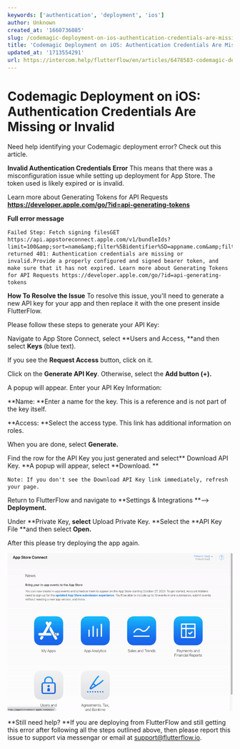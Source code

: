 ```yaml
---
keywords: ['authentication', 'deployment', 'ios']
author: Unknown
created_at: '1660736085'
slug: /codemagic-deployment-on-ios-authentication-credentials-are-missing-or-invalid
title: 'Codemagic Deployment on iOS: Authentication Credentials Are Missing or Invalid'
updated_at: '1713554291'
url: https://intercom.help/flutterflow/en/articles/6478583-codemagic-deployment-on-ios-authentication-credentials-are-missing-or-invalid
---
```

# Codemagic Deployment on iOS: Authentication Credentials Are Missing or Invalid

Need help identifying your Codemagic deployment error? Check out this article. 

**Invalid Authentication Credentials Error**
This means that there was a misconfiguration issue while setting up deployment for App Store. The token used is likely expired or is invalid. 

Learn more about Generating Tokens for API Requests **https://developer.apple.com/go/?id=api-generating-tokens**

**Full error message**
```
Failed Step: Fetch signing filesGET https://api.appstoreconnect.apple.com/v1/bundleIds?limit=100&amp;sort=name&amp;filter%5Bidentifier%5D=appname.com&amp;filter%5Bplatform%5D=IOS returned 401: Authentication credentials are missing or invalid.Provide a properly configured and signed bearer token, and make sure that it has not expired. Learn more about Generating Tokens for API Requests https://developer.apple.com/go/?id=api-generating-tokens 
```

**How To Resolve the Issue**
To resolve this issue, you'll need to generate a new API key for your app and then replace it with the one present inside FlutterFlow. 

Please follow these steps to generate your API Key:

Navigate to App Store Connect, select **Users and Access, **and then select **Keys** (blue text).

If you see the **Request Access** button, click on it.

Click on the **Generate API Key**. Otherwise, select the **Add button (+).**

A popup will appear. Enter your API Key Information:

**Name: **Enter a name for the key. This is a reference and is not part of the key itself.

**Access: **Select the access type. This link has additional information on roles.

When you are done, select **Generate.**

Find the row for the API Key you just generated and select** Download API Key. **A popup will appear, select **Download. **​
```
Note: If you don't see the Download API Key link immediately, refresh your page.
```

Return to FlutterFlow and navigate to **Settings &amp; Integrations **--&gt; **Deployment.**

Under **Private Key, **select** Upload Private Key. **Select the **API Key File **and then select **Open.**

After this please try deploying the app again. 

![](../../assets/20250430121336383410.gif)

**Still need help? **If you are deploying from FlutterFlow and still getting this error after following all the steps outlined above, then please report this issue to support via messengar or email at support@flutterflow.io.​
